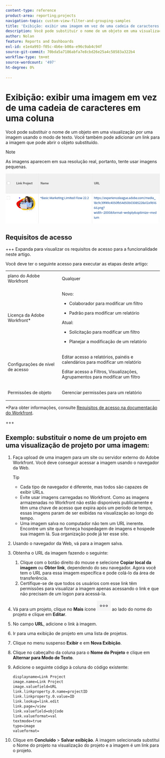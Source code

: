 ```yaml
---
content-type: reference
product-area: reporting;projects
navigation-topic: custom-view-filter-and-grouping-samples
title: 'Exibição: exibir uma imagem em vez de uma cadeia de caracteres em uma coluna'
description: Você pode substituir o nome de um objeto em uma visualização por uma imagem usando o modo de texto. Você também pode adicionar um link para a imagem que pode abrir o objeto substituído.
author: Nolan
feature: Reports and Dashboards
exl-id: e1e4a993-f05c-4b6e-b00a-e96c9ab4c94f
source-git-commit: 70bda5a7186abfa7e8cbd26e25a4c58583a322b4
workflow-type: tm+mt
source-wordcount: '497'
ht-degree: 0%

---
```


# Exibição: exibir uma imagem em vez de uma cadeia de caracteres em uma coluna

<!--Audited: 11/2024-->

Você pode substituir o nome de um objeto em uma visualização por uma imagem usando o modo de texto. Você também pode adicionar um link para a imagem que pode abrir o objeto substituído.

>[!NOTE]
>
>As imagens aparecem em sua resolução real, portanto, tente usar imagens pequenas.

![Substituir nome do projeto por imagem e link](assets/replace-project-name-with-image-and-link-350x125.png)

## Requisitos de acesso

+++ Expanda para visualizar os requisitos de acesso para a funcionalidade neste artigo.

Você deve ter o seguinte acesso para executar as etapas deste artigo:

<table style="table-layout:auto"> 
 <col> 
 <col> 
 <tbody> 
  <tr> 
   <td role="rowheader">plano do Adobe Workfront</td> 
   <td> <p>Qualquer</p> </td> 
  </tr> 
  <tr> 
   <td role="rowheader">Licença da Adobe Workfront*</td> 
   <td> 
    <p>Novo:</p>
   <ul><li><p>Colaborador para modificar um filtro </p></li>
   <li><p>Padrão para modificar um relatório</p></li> </ul>

<p>Atual:</p>
   <ul><li><p>Solicitação para modificar um filtro </p></li>
   <li><p>Planejar a modificação de um relatório</p></li> </ul></td> 
  </tr> 
  <tr> 
   <td role="rowheader">Configurações de nível de acesso</td> 
   <td> <p>Editar acesso a relatórios, painéis e calendários para modificar um relatório</p> <p>Editar acesso a Filtros, Visualizações, Agrupamentos para modificar um filtro</p> </td> 
  </tr> 
  <tr> 
   <td role="rowheader">Permissões de objeto</td> 
   <td> <p>Gerenciar permissões para um relatório</p>  </td> 
  </tr> 
 </tbody> 
</table>

*Para obter informações, consulte [Requisitos de acesso na documentação do Workfront](/help/quicksilver/administration-and-setup/add-users/access-levels-and-object-permissions/access-level-requirements-in-documentation.md).

+++

## Exemplo: substituir o nome de um projeto em uma visualização de projeto por uma imagem:

1. Faça upload de uma imagem para um site ou servidor externo do Adobe Workfront. Você deve conseguir acessar a imagem usando o navegador da Web.

   >[!TIP]
   >
   >* Cada tipo de navegador é diferente, mas todos são capazes de exibir URLs.
   >* Evite usar imagens carregadas no Workfront. Como as imagens armazenadas no Workfront não estão disponíveis publicamente e têm uma chave de acesso que expira após um período de tempo, essas imagens param de ser exibidas na visualização ao longo do tempo.
   >* Uma imagem salva no computador não tem um URL inerente. Encontre um site que forneça hospedagem de imagens e hospede sua imagem lá. Sua organização pode já ter esse site.

1. Usando o navegador da Web, vá para a imagem salva.
1. Obtenha o URL da imagem fazendo o seguinte:

   <!--
   <p data-mc-conditions="QuicksilverOrClassic.Draft mode">(NOTE: I used this blog post to document what kind of image we need for this: https://www.canto.com/blog/image-url/ (consulting uses this)) </p>
   -->

   1. Clique com o botão direito do mouse e selecione **Copiar local da imagem** ou **Obter link**, dependendo do seu navegador. Agora você tem o URL para essa imagem específica e pode colá-lo da área de transferência.
   1. Certifique-se de que todos os usuários com esse link têm permissões para visualizar a imagem apenas acessando o link e que não precisam de um logon para acessá-la.

1. Vá para um projeto, clique no **Mais** ícone ![Mais](assets/more-icon-45x33.png) ao lado do nome do projeto e clique em **Editar**.

1. No campo **URL**, adicione o link à imagem.
1. Ir para uma exibição de projeto em uma lista de projetos.
1. Clique no menu suspenso **Exibir** e em **Nova Exibição**.
1. Clique no cabeçalho da coluna para o **Nome do Projeto** e clique em **Alternar para Modo de Texto**.

1. Adicione o seguinte código à coluna do código existente:

   ```
   displayname=Link Project
   image.name=Link Project
   image.valuefield=URL
   link.linkproperty.0.name=projectID
   link.linkproperty.0.value=ID
   link.lookup=link.edit
   link.page=/view
   link.valuefield=objCode
   link.valueformat=val
   textmode=true
   type=image
   valueformat=
   ```

1. Clique em **Concluído** > **Salvar exibição**.
A imagem selecionada substitui o Nome do projeto na visualização do projeto e a imagem é um link para o projeto.